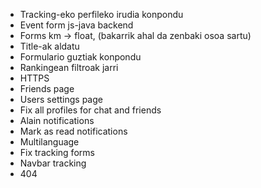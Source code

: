 - Tracking-eko perfileko irudia konpondu
- Event form js-java backend
- Forms km -> float, (bakarrik ahal da zenbaki osoa sartu)
- Title-ak aldatu
- Formulario guztiak konpondu
- Rankingean filtroak jarri
- HTTPS
- Friends page
- Users settings page
- Fix all profiles for chat and friends
- Alain notifications
- Mark as read notifications
- Multilanguage
- Fix tracking forms
- Navbar tracking
- 404